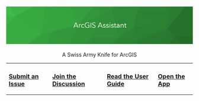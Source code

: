 <p align="center">
  <img src="https://github.com/EsriPS/arcgis-assistant-feedback/blob/main/assistant-banner-github.png?raw=true" />
  <br /> <br />
  <span>A Swiss Army Knife for ArcGIS</span>
</p>

<table>
  <tr>
    <td><h3><a href="https://github.com/EsriPS/arcgis-assistant-feedback/issues/new/choose">Submit an Issue</a></h3></td>
    <td><h3><a href="https://github.com/EsriPS/arcgis-assistant-feedback/discussions">Join the Discussion</a></h3></td>
    <td><h3><a href="https://guide.assistant.esri-ps.com">Read the User Guide</a></h3></td>
    <td><h3><a href="https://assistant.esri-ps.com">Open the App</a></h3></td>
  </tr>
</table>
